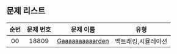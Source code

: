 ## 문제 리스트

|          순번          |       문제 번호         |        문제 이름         |        유형         |
| :-----: | :-----: | :-----: | :-----: | 
| 00 | 18809 | <a href="https://www.acmicpc.net/problem/18809">Gaaaaaaaaaarden</a> | 백트래킹,시뮬레이션 |